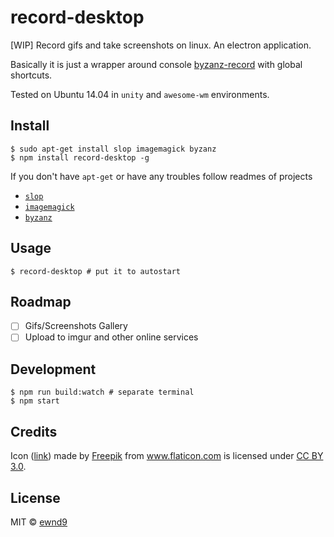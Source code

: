# record-desktop

[WIP] Record gifs and take screenshots on linux. An electron application.

Basically it is just a wrapper around console
[byzanz-record](http://manpages.ubuntu.com/manpages/natty/man1/byzanz-record.1.html)
with global shortcuts.

Tested on Ubuntu 14.04 in `unity` and `awesome-wm` environments.

## Install

```
$ sudo apt-get install slop imagemagick byzanz
$ npm install record-desktop -g
```

If you don't have `apt-get` or have any troubles follow readmes of projects

- [`slop`](https://github.com/naelstrof/slop)
- [`imagemagick`](http://manpages.ubuntu.com/manpages/precise/man1/ImageMagick.1.html)
- [`byzanz`](http://manpages.ubuntu.com/manpages/natty/man1/byzanz-record.1.html)

## Usage

```
$ record-desktop # put it to autostart
```

## Roadmap

- [ ] Gifs/Screenshots Gallery
- [ ] Upload to imgur and other online services

## Development

```
$ npm run build:watch # separate terminal
$ npm start
```

## Credits

Icon ([link](http://www.flaticon.com/free-icon/folded-newspaper_12844))
made by [Freepik](http://www.freepik.com) from www.flaticon.com
is licensed under [CC BY 3.0](http://creativecommons.org/licenses/by/3.0/).

## License

MIT © [ewnd9](http://ewnd9.com)
